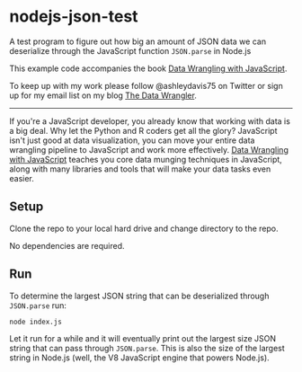 # nodejs-json-test

A test program to figure out how big an amount of JSON data we can deserialize through the JavaScript function `JSON.parse` in Node.js

This example code accompanies the book [Data Wrangling with JavaScript](http://bit.ly/2t2cJu2).

To keep up with my work please follow @ashleydavis75 on Twitter or sign up for my email list on my blog [The Data Wrangler](http://www.the-data-wrangler.com/).

---

If you're a JavaScript developer, you already know that working with data is a big deal. Why let the Python and R coders get all the glory? JavaScript isn't just good at data visualization, you can move your entire data wrangling pipeline to JavaScript and work more effectively. [Data Wrangling with JavaScript](http://bit.ly/2t2cJu2) teaches you core data munging techniques in JavaScript, along with many libraries and tools that will make your data tasks even easier.

## Setup

Clone the repo to your local hard drive and change directory to the repo.

No dependencies are required.

## Run

To determine the largest JSON string that can be deserialized through `JSON.parse` run:

    node index.js

Let it run for a while and it will eventually print out the largest size JSON string that can pass through `JSON.parse`. This is also the size of the largest string in Node.js (well, the V8 JavaScript engine that powers Node.js).
